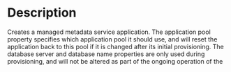# Description

Creates a managed metadata service application. The application pool property
specifies which application pool it should use, and will reset the application
back to this pool if it is changed after its initial provisioning. The
database server and database name properties are only used during
provisioning, and will not be altered as part of the ongoing operation of the
